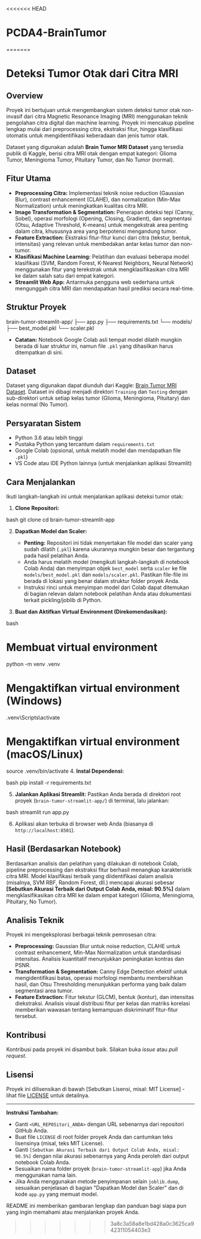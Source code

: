 <<<<<<< HEAD
# PCDA4-BrainTumor
=======
# Deteksi Tumor Otak dari Citra MRI

## Overview

Proyek ini bertujuan untuk mengembangkan sistem deteksi tumor otak non-invasif dari citra Magnetic Resonance Imaging (MRI) menggunakan teknik pengolahan citra digital dan machine learning. Proyek ini mencakup pipeline lengkap mulai dari preprocessing citra, ekstraksi fitur, hingga klasifikasi otomatis untuk mengidentifikasi keberadaan dan jenis tumor otak.

Dataset yang digunakan adalah **Brain Tumor MRI Dataset** yang tersedia publik di Kaggle, berisi citra MRI otak dengan empat kategori: Glioma Tumor, Meningioma Tumor, Pituitary Tumor, dan No Tumor (normal).

## Fitur Utama

*   **Preprocessing Citra:** Implementasi teknik noise reduction (Gaussian Blur), contrast enhancement (CLAHE), dan normalization (Min-Max Normalization) untuk meningkatkan kualitas citra MRI.
*   **Image Transformation & Segmentation:** Penerapan deteksi tepi (Canny, Sobel), operasi morfologi (Opening, Closing, Gradient), dan segmentasi (Otsu, Adaptive Threshold, K-means) untuk mengekstrak area penting dalam citra, khususnya area yang berpotensi mengandung tumor.
*   **Feature Extraction:** Ekstraksi fitur-fitur kunci dari citra (tekstur, bentuk, intensitas) yang relevan untuk membedakan antar kelas tumor dan non-tumor.
*   **Klasifikasi Machine Learning:** Pelatihan dan evaluasi beberapa model klasifikasi (SVM, Random Forest, K-Nearest Neighbors, Neural Network) menggunakan fitur yang terekstrak untuk mengklasifikasikan citra MRI ke dalam salah satu dari empat kategori.
*   **Streamlit Web App:** Antarmuka pengguna web sederhana untuk mengunggah citra MRI dan mendapatkan hasil prediksi secara real-time.

## Struktur Proyek
brain-tumor-streamlit-app/ 
  ├── app.py 
  ├── requirements.txt 
    └── models/ 
      ├── best_model.pkl 
      └── scaler.pkl 

*   **Catatan:** Notebook Google Colab asli tempat model dilatih mungkin berada di luar struktur ini, namun file `.pkl` yang dihasilkan harus ditempatkan di sini.

## Dataset

Dataset yang digunakan dapat diunduh dari Kaggle: [Brain Tumor MRI Dataset](https://www.kaggle.com/datasets/masoudnickparvar/brain-tumor-mri-dataset). Dataset ini dibagi menjadi direktori `Training` dan `Testing` dengan sub-direktori untuk setiap kelas tumor (Glioma, Meningioma, Pituitary) dan kelas normal (No Tumor).

## Persyaratan Sistem

*   Python 3.6 atau lebih tinggi
*   Pustaka Python yang tercantum dalam `requirements.txt`
*   Google Colab (opsional, untuk melatih model dan mendapatkan file `.pkl`)
*   VS Code atau IDE Python lainnya (untuk menjalankan aplikasi Streamlit)

## Cara Menjalankan

Ikuti langkah-langkah ini untuk menjalankan aplikasi deteksi tumor otak:

1.  **Clone Repositori:**

bash git clone cd brain-tumor-streamlit-app

2.  **Dapatkan Model dan Scaler:**
    *   **Penting:** Repositori ini tidak menyertakan file model dan scaler yang sudah dilatih (`.pkl`) karena ukurannya mungkin besar dan tergantung pada hasil pelatihan Anda.
    *   Anda harus melatih model (mengikuti langkah-langkah di notebook Colab Anda) dan menyimpan objek `best_model` serta `scaler` ke file `models/best_model.pkl` dan `models/scaler.pkl`. Pastikan file-file ini berada di lokasi yang benar dalam struktur folder proyek Anda.
    *   Instruksi rinci untuk menyimpan model dari Colab dapat ditemukan di bagian relevan dalam notebook pelatihan Anda atau dokumentasi terkait pickling/joblib di Python.

3.  **Buat dan Aktifkan Virtual Environment (Direkomendasikan):**

bash

# Membuat virtual environment
python -m venv .venv
# Mengaktifkan virtual environment (Windows)
.venv\Scripts\activate
# Mengaktifkan virtual environment (macOS/Linux)
source .venv/bin/activate
4.  **Instal Dependensi:**

bash pip install -r requirements.txt

5.  **Jalankan Aplikasi Streamlit:**
    Pastikan Anda berada di direktori root proyek (`brain-tumor-streamlit-app/`) di terminal, lalu jalankan:

bash streamlit run app.py

6.  Aplikasi akan terbuka di browser web Anda (biasanya di `http://localhost:8501`).

## Hasil (Berdasarkan Notebook)

Berdasarkan analisis dan pelatihan yang dilakukan di notebook Colab, pipeline preprocessing dan ekstraksi fitur berhasil menangkap karakteristik citra MRI. Model klasifikasi terbaik yang diidentifikasi dalam analisis (misalnya, SVM RBF, Random Forest, dll.) mencapai akurasi sebesar **[Sebutkan Akurasi Terbaik dari Output Colab Anda, misal: 90.5%]** dalam mengklasifikasikan citra MRI ke dalam empat kategori (Glioma, Meningioma, Pituitary, No Tumor).

## Analisis Teknik

Proyek ini mengeksplorasi berbagai teknik pemrosesan citra:

*   **Preprocessing:** Gaussian Blur untuk noise reduction, CLAHE untuk contrast enhancement, Min-Max Normalization untuk standardisasi intensitas. Analisis kuantitatif menunjukkan peningkatan kontras dan PSNR.
*   **Transformation & Segmentation:** Canny Edge Detection efektif untuk mengidentifikasi batas, operasi morfologi membantu membersihkan hasil, dan Otsu Thresholding menunjukkan performa yang baik dalam segmentasi area tumor.
*   **Feature Extraction:** Fitur tekstur (GLCM), bentuk (kontur), dan intensitas diekstraksi. Analisis visual distribusi fitur per kelas dan matriks korelasi memberikan wawasan tentang kemampuan diskriminatif fitur-fitur tersebut.

## Kontribusi

Kontribusi pada proyek ini disambut baik. Silakan buka *issue* atau *pull request*.

## Lisensi

Proyek ini dilisensikan di bawah [Sebutkan Lisensi, misal: MIT License] - lihat file [LICENSE](LICENSE) untuk detailnya.

---

**Instruksi Tambahan:**

*   Ganti `<URL_REPOSitori_ANDA>` dengan URL sebenarnya dari repositori GitHub Anda.
*   Buat file `LICENSE` di root folder proyek Anda dan cantumkan teks lisensinya (misal, teks MIT License).
*   Ganti `[Sebutkan Akurasi Terbaik dari Output Colab Anda, misal: 90.5%]` dengan nilai akurasi sebenarnya yang Anda peroleh dari output notebook Colab Anda.
*   Sesuaikan nama folder proyek (`brain-tumor-streamlit-app`) jika Anda menggunakan nama lain.
*   Jika Anda menggunakan metode penyimpanan selain `joblib.dump`, sesuaikan penjelasan di bagian "Dapatkan Model dan Scaler" dan di kode `app.py` yang memuat model.

README ini memberikan gambaran lengkap dan panduan bagi siapa pun yang ingin memahami atau menjalankan proyek Anda.
>>>>>>> 3a8c3a58a8e1bd428a0c3625ca942311054403e3
